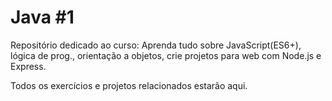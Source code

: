 # Java #1
Repositório dedicado ao curso: Aprenda tudo sobre JavaScript(ES6+), lógica de prog., orientação a objetos, crie projetos para web com Node.js e Express.

Todos os exercícios e projetos relacionados estarão aqui.